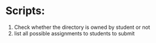 # Scripts:
1. Check whether the directory is owned by student or not
2. list all possible assignments to students to submit


